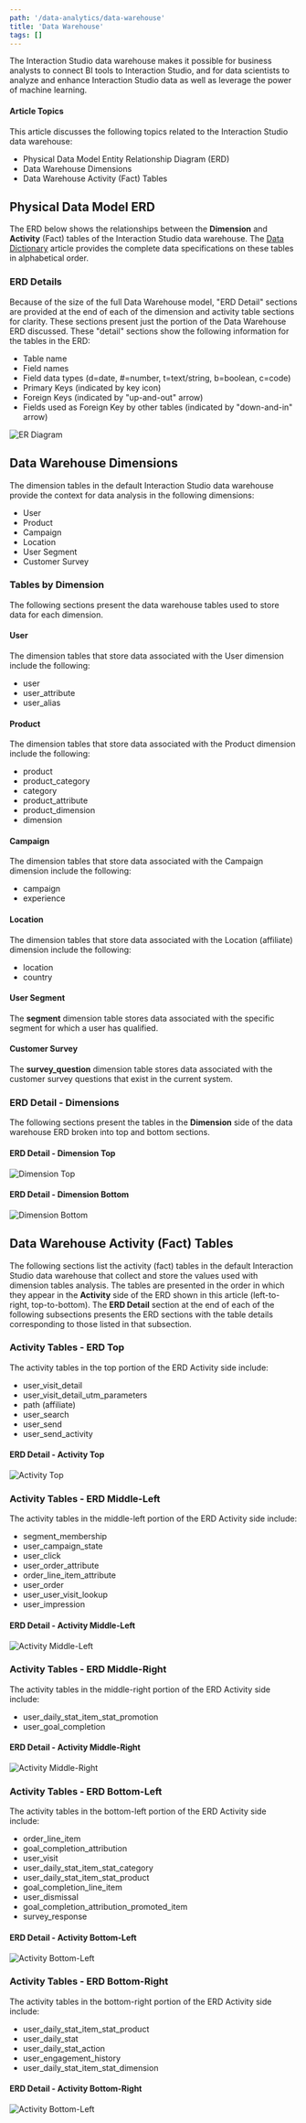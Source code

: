 ```yaml
---
path: '/data-analytics/data-warehouse'
title: 'Data Warehouse'
tags: []
---
```


The Interaction Studio data warehouse makes it possible for business analysts to connect BI tools to Interaction Studio, and for data scientists to analyze and enhance Interaction Studio data as well as leverage the power of machine learning.

#### Article Topics
This article discusses the following topics related to the Interaction Studio data warehouse:
* Physical Data Model Entity Relationship Diagram (ERD)
* Data Warehouse Dimensions
* Data Warehouse Activity (Fact) Tables

## Physical Data Model ERD
The ERD below shows the relationships between the **Dimension** and **Activity** (Fact) tables of the Interaction Studio data warehouse. The [Data Dictionary](/data-analytics/data-dictionary) article provides the complete data specifications on these tables in alphabetical order. 

### ERD Details
Because of the size of the full Data Warehouse model, "ERD Detail" sections are provided at the end of each of the dimension and activity table sections for clarity. These sections present just the portion of the Data Warehouse ERD discussed. These "detail" sections show the following information for the tables in the ERD:
* Table name
* Field names
* Field data types (d=date, #=number, t=text/string, b=boolean, c=code)
* Primary Keys (indicated by key icon)
* Foreign Keys (indicated by "up-and-out" arrow)
* Fields used as Foreign Key by other tables (indicated by "down-and-in" arrow)

![ER Diagram](data-warehouse-erd.png)

## Data Warehouse Dimensions
The dimension tables in the default Interaction Studio data warehouse provide the context for data analysis in the following dimensions:
* User
* Product
* Campaign
* Location
* User Segment
* Customer Survey

### Tables by Dimension
The following sections present the data warehouse tables used to store data for each dimension.

#### User
The dimension tables that store data associated with the User dimension include the following:
* user
* user\_attribute
* user\_alias

#### Product
The dimension tables that store data associated with the Product dimension include the following:
* product
* product\_category
* category
* product\_attribute
* product\_dimension
* dimension

#### Campaign
The dimension tables that store data associated with the Campaign dimension include the following:
* campaign
* experience

#### Location
The dimension tables that store data associated with the Location (affiliate) dimension include the following:
* location
* country

#### User Segment
The **segment** dimension table stores data associated with the specific segment for which a user has qualified.

#### Customer Survey
The **survey\_question** dimension table stores data associated with the customer survey questions that exist in the current system.

### ERD Detail - Dimensions
The following sections present the tables in the **Dimension** side of the data warehouse ERD broken into top and bottom sections.

#### ERD Detail - Dimension Top  
![Dimension Top](data-warehouse-erd-dimension-top.png)

#### ERD Detail - Dimension Bottom  
![Dimension Bottom](data-warehouse-erd-dimension-bottom.png)


## Data Warehouse Activity (Fact) Tables
The following sections list the activity (fact) tables in the default Interaction Studio data warehouse that collect and store the values used with dimension tables analysis. The tables are presented in the order in which they appear in the **Activity** side of the ERD shown in this article (left-to-right, top-to-bottom). The **ERD Detail** section at the end of each of the following subsections presents the ERD sections with the table details corresponding to those listed in that subsection.

### Activity Tables - ERD Top
The activity tables in the top portion of the ERD Activity side include:
* user\_visit\_detail
* user\_visit\_detail\_utm\_parameters
* path (affiliate)
* user\_search
* user\_send
* user\_send\_activity

#### ERD Detail - Activity Top
![Activity Top](data-warehouse-erd-activity-top.png)

### Activity Tables - ERD Middle-Left
The activity tables in the middle-left portion of the ERD Activity side include:
* segment\_membership
* user\_campaign\_state
* user\_click
* user\_order\_attribute
* order\_line\_item\_attribute
* user\_order
* user\_user\_visit\_lookup
* user\_impression

#### ERD Detail - Activity Middle-Left
![Activity Middle-Left](data-warehouse-erd-activity-middle-left.png)

### Activity Tables - ERD Middle-Right
The activity tables in the middle-right portion of the ERD Activity side include:
* user\_daily\_stat\_item\_stat\_promotion
* user\_goal\_completion

#### ERD Detail - Activity Middle-Right
![Activity Middle-Right](data-warehouse-erd-activity-middle-right.png)

### Activity Tables - ERD Bottom-Left
The activity tables in the bottom-left portion of the ERD Activity side include:
* order\_line\_item
* goal\_completion\_attribution
* user\_visit
* user\_daily\_stat\_item\_stat\_category
* user\_daily\_stat\_item\_stat\_product
* goal\_completion\_line\_item
* user\_dismissal
* goal\_completion\_attribution\_promoted\_item
* survey\_response

#### ERD Detail - Activity Bottom-Left
![Activity Bottom-Left](data-warehouse-erd-activity-bottom-left.png)

### Activity Tables - ERD Bottom-Right
The activity tables in the bottom-right portion of the ERD Activity side include:
* user\_daily\_stat\_item\_stat\_product
* user\_daily\_stat
* user\_daily\_stat\_action
* user\_engagement_history
* user\_daily\_stat\_item\_stat\_dimension

#### ERD Detail - Activity Bottom-Right
![Activity Bottom-Left](data-warehouse-erd-activity-bottom-right.png)